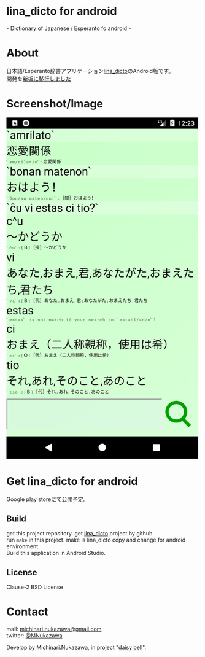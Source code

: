 lina\_dicto for android
====
\- Dictionary of Japanese / Esperanto fo android -

# About
日本語/Esperanto辞書アプリケーション[lina\_dicto](https://github.com/michinarinukazawa/lina_dicto)のAndroid版です。  
開発を[新板に移行しました]( https://github.com/michinarinukazawa/lina_dicto_for_android_2018 )  

# Screenshot/Image
<img src="lina_dicto/document/image/20171106.png" width="500">  

# Get lina\_dicto for android
Google play storeにて公開予定。  

## Build
get this project repository.
get [lina\_dicto](https://github.com/michinarinukazawa/lina_dicto) project by github.  
run `make` in this project. make is lina\_dicto copy and change for android environment.  
Build this application in Android Studio.  

## License
Clause-2 BSD License  

# Contact
mail: [michinari.nukazawa@gmail.com][mailto]  
twitter: [@MNukazawa][twitter]  

Develop by Michinari.Nukazawa, in project "[daisy bell][pixiv_booth_project_daisy_bell]".  

[pixiv_booth_project_daisy_bell]: https://daisy-bell.booth.pm/
[mailto]: mailto:michinari.nukazawa@gmail.com
[twitter]: https://twitter.com/MNukazawa

